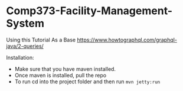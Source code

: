 # Comp373-Facility-Management-System

Using this Tutorial As a Base
https://www.howtographql.com/graphql-java/2-queries/

Installation:
- Make sure that you have maven installed.
- Once maven is installed, pull the repo 
- To run cd into the project folder and then run `mvn jetty:run`
